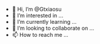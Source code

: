 - 👋 Hi, I’m @Gtxiaosu
- 👀 I’m interested in ...
- 🌱 I’m currently learning ...
- 💞️ I’m looking to collaborate on ...
- 📫 How to reach me ...

<!---
Gtxiaosu/Gtxiaosu is a ✨ special ✨ repository because its `README.md` (this file) appears on your GitHub profile.
You can click the Preview link to take a look at your changes.
--->
